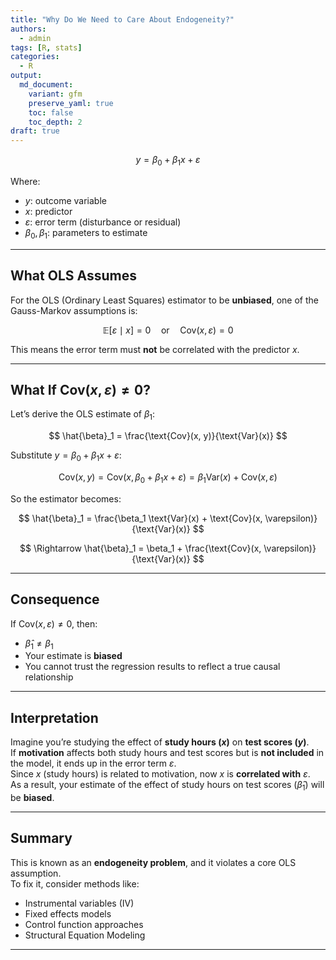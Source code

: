 ```yaml
---
title: "Why Do We Need to Care About Endogeneity?"
authors: 
  - admin
tags: [R, stats]
categories: 
  - R
output:
  md_document:
    variant: gfm
    preserve_yaml: true
    toc: false
    toc_depth: 2
draft: true
---
```


$$
y = \beta_0 + \beta_1 x + \varepsilon
$$

Where:

- $y$: outcome variable  
- $x$: predictor  
- $\varepsilon$: error term (disturbance or residual)  
- $\beta_0, \beta_1$: parameters to estimate

------------------------------------------------------------------------

## What OLS Assumes

For the OLS (Ordinary Least Squares) estimator to be **unbiased**, one
of the Gauss-Markov assumptions is:

$$
\mathbb{E}[\varepsilon \mid x] = 0 \quad \text{or} \quad \text{Cov}(x, \varepsilon) = 0
$$

This means the error term must **not** be correlated with the predictor
$x$.

------------------------------------------------------------------------

## What If $\text{Cov}(x, \varepsilon) \neq 0$?

Let’s derive the OLS estimate of $\beta_1$:

$$
\hat{\beta}_1 = \frac{\text{Cov}(x, y)}{\text{Var}(x)}
$$

Substitute $y = \beta_0 + \beta_1 x + \varepsilon$:

$$
\text{Cov}(x, y) = \text{Cov}(x, \beta_0 + \beta_1 x + \varepsilon) = \beta_1 \text{Var}(x) + \text{Cov}(x, \varepsilon)
$$

So the estimator becomes:

$$
\hat{\beta}_1 = \frac{\beta_1 \text{Var}(x) + \text{Cov}(x, \varepsilon)}{\text{Var}(x)}
$$

$$
\Rightarrow \hat{\beta}_1 = \beta_1 + \frac{\text{Cov}(x, \varepsilon)}{\text{Var}(x)}
$$

------------------------------------------------------------------------

## Consequence

If $\text{Cov}(x, \varepsilon) \neq 0$, then:

- $\hat{\beta}_1 \neq \beta_1$
- Your estimate is **biased**
- You cannot trust the regression results to reflect a true causal
  relationship

------------------------------------------------------------------------

## Interpretation

Imagine you’re studying the effect of **study hours ($x$)** on **test
scores ($y$)**.  
If **motivation** affects both study hours and test scores but is **not
included** in the model, it ends up in the error term $\varepsilon$.  
Since $x$ (study hours) is related to motivation, now $x$ is
**correlated with** $\varepsilon$.  
As a result, your estimate of the effect of study hours on test scores
($\hat{\beta}_1$) will be **biased**.

------------------------------------------------------------------------

## Summary

This is known as an **endogeneity problem**, and it violates a core OLS
assumption.  
To fix it, consider methods like:

- Instrumental variables (IV)
- Fixed effects models
- Control function approaches
- Structural Equation Modeling

------------------------------------------------------------------------

